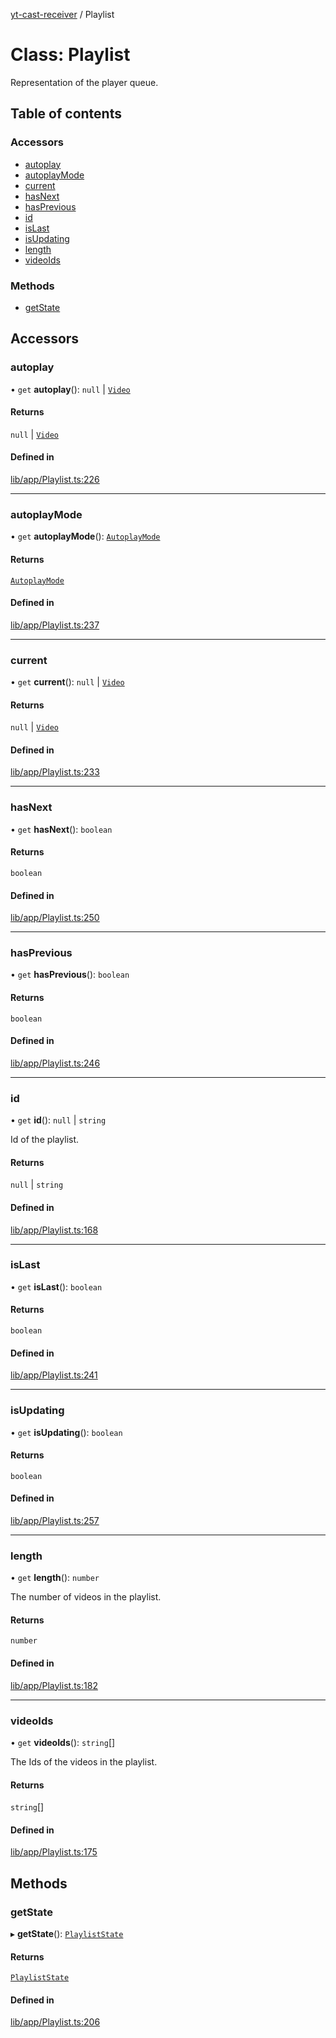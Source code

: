 [yt-cast-receiver](../README.md) / Playlist

# Class: Playlist

Representation of the player queue.

## Table of contents

### Accessors

- [autoplay](Playlist.md#autoplay)
- [autoplayMode](Playlist.md#autoplaymode)
- [current](Playlist.md#current)
- [hasNext](Playlist.md#hasnext)
- [hasPrevious](Playlist.md#hasprevious)
- [id](Playlist.md#id)
- [isLast](Playlist.md#islast)
- [isUpdating](Playlist.md#isupdating)
- [length](Playlist.md#length)
- [videoIds](Playlist.md#videoids)

### Methods

- [getState](Playlist.md#getstate)

## Accessors

### autoplay

• `get` **autoplay**(): ``null`` \| [`Video`](../interfaces/Video.md)

#### Returns

``null`` \| [`Video`](../interfaces/Video.md)

#### Defined in

[lib/app/Playlist.ts:226](https://github.com/patrickkfkan/yt-cast-receiver/blob/5eecf1d/src/lib/app/Playlist.ts#L226)

___

### autoplayMode

• `get` **autoplayMode**(): [`AutoplayMode`](../README.md#autoplaymode)

#### Returns

[`AutoplayMode`](../README.md#autoplaymode)

#### Defined in

[lib/app/Playlist.ts:237](https://github.com/patrickkfkan/yt-cast-receiver/blob/5eecf1d/src/lib/app/Playlist.ts#L237)

___

### current

• `get` **current**(): ``null`` \| [`Video`](../interfaces/Video.md)

#### Returns

``null`` \| [`Video`](../interfaces/Video.md)

#### Defined in

[lib/app/Playlist.ts:233](https://github.com/patrickkfkan/yt-cast-receiver/blob/5eecf1d/src/lib/app/Playlist.ts#L233)

___

### hasNext

• `get` **hasNext**(): `boolean`

#### Returns

`boolean`

#### Defined in

[lib/app/Playlist.ts:250](https://github.com/patrickkfkan/yt-cast-receiver/blob/5eecf1d/src/lib/app/Playlist.ts#L250)

___

### hasPrevious

• `get` **hasPrevious**(): `boolean`

#### Returns

`boolean`

#### Defined in

[lib/app/Playlist.ts:246](https://github.com/patrickkfkan/yt-cast-receiver/blob/5eecf1d/src/lib/app/Playlist.ts#L246)

___

### id

• `get` **id**(): ``null`` \| `string`

Id of the playlist.

#### Returns

``null`` \| `string`

#### Defined in

[lib/app/Playlist.ts:168](https://github.com/patrickkfkan/yt-cast-receiver/blob/5eecf1d/src/lib/app/Playlist.ts#L168)

___

### isLast

• `get` **isLast**(): `boolean`

#### Returns

`boolean`

#### Defined in

[lib/app/Playlist.ts:241](https://github.com/patrickkfkan/yt-cast-receiver/blob/5eecf1d/src/lib/app/Playlist.ts#L241)

___

### isUpdating

• `get` **isUpdating**(): `boolean`

#### Returns

`boolean`

#### Defined in

[lib/app/Playlist.ts:257](https://github.com/patrickkfkan/yt-cast-receiver/blob/5eecf1d/src/lib/app/Playlist.ts#L257)

___

### length

• `get` **length**(): `number`

The number of videos in the playlist.

#### Returns

`number`

#### Defined in

[lib/app/Playlist.ts:182](https://github.com/patrickkfkan/yt-cast-receiver/blob/5eecf1d/src/lib/app/Playlist.ts#L182)

___

### videoIds

• `get` **videoIds**(): `string`[]

The Ids of the videos in the playlist.

#### Returns

`string`[]

#### Defined in

[lib/app/Playlist.ts:175](https://github.com/patrickkfkan/yt-cast-receiver/blob/5eecf1d/src/lib/app/Playlist.ts#L175)

## Methods

### getState

▸ **getState**(): [`PlaylistState`](../interfaces/PlaylistState.md)

#### Returns

[`PlaylistState`](../interfaces/PlaylistState.md)

#### Defined in

[lib/app/Playlist.ts:206](https://github.com/patrickkfkan/yt-cast-receiver/blob/5eecf1d/src/lib/app/Playlist.ts#L206)
